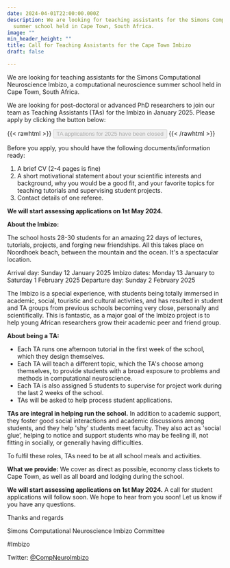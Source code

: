 ```yaml
---
date: 2024-04-01T22:00:00.000Z
description: We are looking for teaching assistants for the Simons Computational Neuroscience Imbizo (#Imbizo), a computational neuroscience
  summer school held in Cape Town, South Africa.
image: ""
min_header_height: ""
title: Call for Teaching Assistants for the Cape Town Imbizo
draft: false

---
```


We are looking for teaching assistants for the Simons Computational Neuroscience Imbizo, a computational neuroscience summer school held in Cape Town, South Africa.
 
We are looking for post-doctoral or advanced PhD researchers to join our team as Teaching Assistants (TAs) for the Imbizo in January 2025. Please apply by clicking the button below:

{{< rawhtml >}}
<button type="button" class="btn btn-danger btn-lg col-12" disabled>TA applications for 2025 have been closed</button>
{{< /rawhtml >}}

Before you apply, you should have the following documents/information ready:
1) A brief CV (2-4 pages is fine) 
2) A short motivational statement about your scientific interests and background, why you would be a good fit, and your favorite topics for teaching tutorials and supervising student projects.
3) Contact details of one referee.
 
**We will start assessing applications on 1st May 2024.**

**About the Imbizo:**

The school hosts 28-30 students for an amazing 22 days of lectures, tutorials, projects, and forging new friendships. All this takes place on Noordhoek beach, between the mountain and the ocean. It's a spectacular location.

Arrival day: Sunday 12 January 2025
Imbizo dates: Monday 13 January to Saturday 1 February 2025
Departure day: Sunday 2 February 2025

The Imbizo is a special experience, with students being totally immersed in academic, social, touristic and cultural activities, and has resulted in student and TA groups from previous schools becoming very close, personally and scientifically. This is fantastic, as a major goal of the Imbizo project is to help young African researchers grow their academic peer and friend group.


**About being a TA:**

- Each TA runs one afternoon tutorial in the first week of the school, which they design themselves.
- Each TA will teach a different topic, which the TA's choose among themselves, to provide students with a broad exposure to problems and methods in computational neuroscience.
- Each TA is also assigned 5 students to supervise for project work during the last 2 weeks of the school.
- TAs will be asked to help process student applications.

**TAs are integral in helping run the school.** In addition to academic support, they foster good social interactions and academic discussions among students, and they help 'shy' students meet faculty. They also act as 'social glue’, helping to notice and support students who may be feeling ill, not fitting in socially, or generally having difficulties.
 
To fulfil these roles, TAs need to be at all school meals and activities.

**What we provide:**
We cover as direct as possible, economy class tickets to Cape Town, as well as all board and lodging during the school.

**We will start assessing applications on 1st May 2024.**
A call for student applications will follow soon. We hope to hear from you soon! Let us know if you have any questions.


Thanks and regards

Simons Computational Neuroscience Imbizo Committee

#Imbizo

Twitter: [@CompNeuroImbizo](https://x.com/CompNeuroImbizo)
